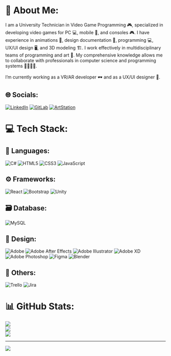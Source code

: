 # 💫 About Me:
I am a University Technician in Video Game Programming 🎮, specialized in developing video games for PC 💻, mobile 📱, and consoles 🎮. I have experience in animations 🎨, design documentation 📑, programming 💻, UX/UI design 🖥️, and 3D modeling 🏗️. I work effectively in multidisciplinary teams of programming and art 🤝. My comprehensive knowledge allows me to collaborate with professionals in computer science and programming systems 👨‍💻👩‍💻.<br><br>I’m currently working as a VR/AR developer 🕶️ and as a UX/UI designer 🎨.

## 🌐 Socials:
[![LinkedIn](https://img.shields.io/badge/LinkedIn-%230077B5.svg?logo=linkedin&logoColor=white)](https://linkedin.com/in/https://ar.linkedin.com/in/emiliano-jesús-garcia-fuenzalida-5a1157270) 
[![GitLab](https://img.shields.io/badge/GitLab-%23181717.svg?logo=gitlab&logoColor=white)](https://gitlab.com/emiInterBrain)
[![ArtStation](https://img.shields.io/badge/ArtStation-%2313AFF0.svg?logo=artstation&logoColor=white)](https://www.artstation.com/emigarciafuenzalida)

# 💻 Tech Stack:

## 💬 Languages:
![C#](https://img.shields.io/badge/c%23-%23239120.svg?style=for-the-badge&logo=csharp&logoColor=white) ![HTML5](https://img.shields.io/badge/html5-%23E34F26.svg?style=for-the-badge&logo=html5&logoColor=white) ![CSS3](https://img.shields.io/badge/css3-%231572B6.svg?style=for-the-badge&logo=css3&logoColor=white) ![JavaScript](https://img.shields.io/badge/javascript-%23323330.svg?style=for-the-badge&logo=javascript&logoColor=%23F7DF1E)

## ⚙️ Frameworks:
![React](https://img.shields.io/badge/react-%2320232a.svg?style=for-the-badge&logo=react&logoColor=%2361DAFB) ![Bootstrap](https://img.shields.io/badge/bootstrap-%238511FA.svg?style=for-the-badge&logo=bootstrap&logoColor=white) ![Unity](https://img.shields.io/badge/Unity-%232E3A59.svg?style=for-the-badge&logo=unity&logoColor=white)

## 🗃️ Database:
![MySQL](https://img.shields.io/badge/MySQL-%234479A1.svg?style=for-the-badge&logo=mysql&logoColor=white)

## 🎨 Design:
![Adobe](https://img.shields.io/badge/adobe-%23FF0000.svg?style=for-the-badge&logo=adobe&logoColor=white) ![Adobe After Effects](https://img.shields.io/badge/Adobe%20After%20Effects-9999FF.svg?style=for-the-badge&logo=Adobe%20After%20Effects&logoColor=white) ![Adobe Illustrator](https://img.shields.io/badge/adobe%20illustrator-%23FF9A00.svg?style=for-the-badge&logo=adobe%20illustrator&logoColor=white) ![Adobe XD](https://img.shields.io/badge/Adobe%20XD-470137?style=for-the-badge&logo=Adobe%20XD&logoColor=#FF61F6) ![Adobe Photoshop](https://img.shields.io/badge/adobe%20photoshop-%2331A8FF.svg?style=for-the-badge&logo=adobe%20photoshop&logoColor=white) ![Figma](https://img.shields.io/badge/figma-%23F24E1E.svg?style=for-the-badge&logo=figma&logoColor=white) ![Blender](https://img.shields.io/badge/Blender-%23F5792A.svg?style=for-the-badge&logo=blender&logoColor=white)

## 🔧 Others:
![Trello](https://img.shields.io/badge/Trello-%23026AA7.svg?style=for-the-badge&logo=Trello&logoColor=white) ![Jira](https://img.shields.io/badge/jira-%230A0FFF.svg?style=for-the-badge&logo=jira&logoColor=white)

# 📊 GitHub Stats:
![](https://github-readme-stats.vercel.app/api?username=EmiGarciaFuenzalidaJ&theme=chartreuse-dark&hide_border=false&include_all_commits=true&count_private=true)<br/>
![](https://github-readme-streak-stats.herokuapp.com/?user=EmiGarciaFuenzalidaJ&theme=chartreuse-dark&hide_border=false)<br/>
![](https://github-readme-stats.vercel.app/api/top-langs/?username=EmiGarciaFuenzalidaJ&theme=chartreuse-dark&hide_border=false&include_all_commits=true&count_private=true&layout=compact)

---
[![](https://visitcount.itsvg.in/api?id=EmiGarciaFuenzalidaJ&icon=0&color=0)](https://visitcount.itsvg.in)

<!-- Proudly created with GPRM ( https://gprm.itsvg.in ) -->

